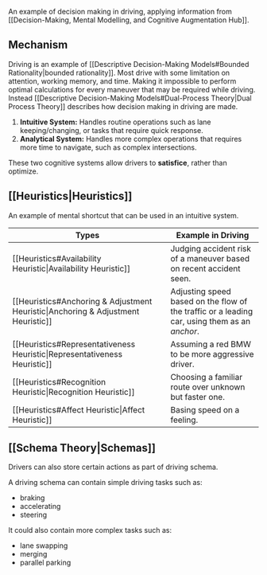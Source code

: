 
An example of decision making in driving, applying information from [[Decision-Making, Mental Modelling, and Cognitive Augmentation Hub]].

## Mechanism

Driving is an example of [[Descriptive Decision-Making Models#Bounded Rationality|bounded rationality]]. Most drive with some limitation on attention, working memory, and time. Making it impossible to perform optimal calculations for every maneuver that may be required while driving. Instead [[Descriptive Decision-Making Models#Dual-Process Theory|Dual Process Theory]]  describes how decision making in driving are made.

1. **Intuitive System:** Handles routine operations such as lane keeping/changing, or tasks that require quick response.
2. **Analytical System:** Handles more complex operations that requires more time to navigate, such as complex intersections.

These two cognitive systems allow drivers to **satisfice**, rather than optimize. 

## [[Heuristics|Heuristics]]

An example of mental shortcut that can be used in an intuitive system.

| Types                                                                             | Example in Driving                                                                            |
| --------------------------------------------------------------------------------- | --------------------------------------------------------------------------------------------- |
| [[Heuristics#Availability Heuristic\|Availability Heuristic]]                     | Judging accident risk of a maneuver based on recent accident seen.                            |
| [[Heuristics#Anchoring & Adjustment Heuristic\|Anchoring & Adjustment Heuristic]] | Adjusting speed based on the flow of the traffic or a leading car, using them as an *anchor*. |
| [[Heuristics#Representativeness Heuristic\|Representativeness Heuristic]]         | Assuming a red BMW to be more aggressive driver.                                              |
| [[Heuristics#Recognition Heuristic\|Recognition Heuristic]]                       | Choosing a familiar route over unknown but faster one.                                        |
| [[Heuristics#Affect Heuristic\|Affect Heuristic]]                                 | Basing speed on a feeling.                                                                    |



## [[Schema Theory|Schemas]]

Drivers can also store certain actions as part of driving schema.

A driving schema can contain simple driving tasks such as:
- braking 
- accelerating
- steering

It could also contain more complex tasks such as:
- lane swapping
- merging
- parallel parking

